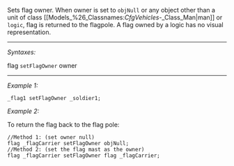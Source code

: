 Sets flag owner. When owner is set to `objNull` or any object other than a unit of class [[Models_%26_Classnames:_CfgVehicles_-_Class_Man|man]] or `logic`, flag is returned to the flagpole. A flag owned by a logic has no visual representation.


---
*Syntaxes:*

flag `setFlagOwner` owner

---
*Example 1:*

```sqf
_flag1 setFlagOwner _soldier1;
```

*Example 2:*

To return the flag back to the flag pole:

```sqf
//Method 1: (set owner null)
flag _flagCarrier setFlagOwner objNull;
//Method 2: (set the flag mast as the owner)
flag _flagCarrier setFlagOwner flag _flagCarrier;
```